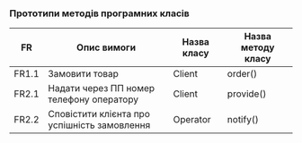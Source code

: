 ### Прототипи методів програмних класів

|  FR  |               Опис вимоги               | Назва класу | Назва методу класу |
|  --  | --------------------------------------- | ----------- | ------------------ |
| FR1.1 | Замовити товар | Client | order() |
| FR2.1 | Надати через ПП номер телефону оператору | Client | provide() |
| FR2.2 | Сповістити клієнта про успішність замовлення | Operator | notify() |
